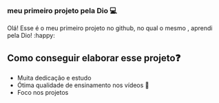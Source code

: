 ### meu primeiro projeto pela Dio :computer:

Olá! Esse é o meu primeiro projeto no github, no qual o mesmo , aprendi pela Dio! :happy:



## Como conseguir elaborar esse projeto:question:

- Muita dedicação e estudo
- Ótima qualidade de ensinamento nos vídeos :clap:
- Foco nos projetos 